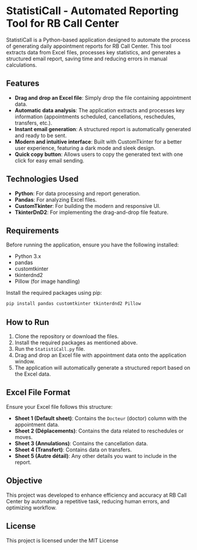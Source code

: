 # StatistiCall - Automated Reporting Tool for RB Call Center

StatistiCall is a Python-based application designed to automate the process of generating daily appointment reports for RB Call Center. This tool extracts data from Excel files, processes key statistics, and generates a structured email report, saving time and reducing errors in manual calculations.

## Features

- **Drag and drop an Excel file**: Simply drop the file containing appointment data.
- **Automatic data analysis**: The application extracts and processes key information (appointments scheduled, cancellations, reschedules, transfers, etc.).
- **Instant email generation**: A structured report is automatically generated and ready to be sent.
- **Modern and intuitive interface**: Built with CustomTkinter for a better user experience, featuring a dark mode and sleek design.
- **Quick copy button**: Allows users to copy the generated text with one click for easy email sending.

## Technologies Used

- **Python**: For data processing and report generation.
- **Pandas**: For analyzing Excel files.
- **CustomTkinter**: For building the modern and responsive UI.
- **TkinterDnD2**: For implementing the drag-and-drop file feature.

## Requirements

Before running the application, ensure you have the following installed:

- Python 3.x
- pandas
- customtkinter
- tkinterdnd2
- Pillow (for image handling)

Install the required packages using pip:

```bash
pip install pandas customtkinter tkinterdnd2 Pillow
```

## How to Run

1. Clone the repository or download the files.
2. Install the required packages as mentioned above.
3. Run the `StatistiCall.py` file.
4. Drag and drop an Excel file with appointment data onto the application window.
5. The application will automatically generate a structured report based on the Excel data.

## Excel File Format

Ensure your Excel file follows this structure:

- **Sheet 1 (Default sheet)**: Contains the `Docteur` (doctor) column with the appointment data.
- **Sheet 2 (Déplacements)**: Contains the data related to reschedules or moves.
- **Sheet 3 (Annulations)**: Contains the cancellation data.
- **Sheet 4 (Transfert)**: Contains data on transfers.
- **Sheet 5 (Autre détail)**: Any other details you want to include in the report.

## Objective

This project was developed to enhance efficiency and accuracy at RB Call Center by automating a repetitive task, reducing human errors, and optimizing workflow.

## License

This project is licensed under the MIT License 

